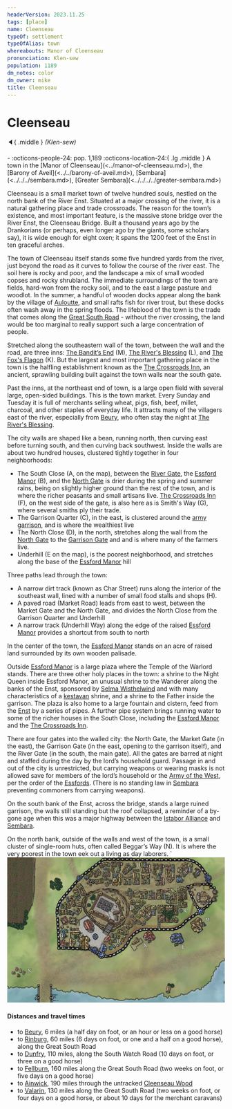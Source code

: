 ```yaml
---
headerVersion: 2023.11.25
tags: [place]
name: Cleenseau
typeOf: settlement
typeOfAlias: town
whereabouts: Manor of Cleenseau
pronunciation: Klen-sew
population: 1189
dm_notes: color
dm_owner: mike
title: Cleenseau
---
```

# Cleenseau
:speaker:{ .middle } *(Klen-sew)*  
<div class="grid cards ext-narrow-margin ext-one-column" markdown>
-  
    :octicons-people-24: pop. 1,189  
    :octicons-location-24:{ .lg .middle } A town in the [Manor of Cleenseau](<../manor-of-cleenseau.md>), the [Barony of Aveil](<../../barony-of-aveil.md>), [Sembara](<../../../sembara.md>), [Greater Sembara](<../../../../greater-sembara.md>)  
</div>




Cleenseau is a small market town of twelve hundred souls, nestled on the north bank of the River Enst. Situated at a major crossing of the river, it is a natural gathering place and trade crossroads. The reason for the town’s existence, and most important feature, is the massive stone bridge over the River Enst, the Cleenseau Bridge. Built a thousand years ago by the Drankorians (or perhaps, even longer ago by the giants, some scholars say), it is wide enough for eight oxen; it spans the 1200 feet of the Enst in ten graceful arches.

The town of Cleenseau itself stands some five hundred yards from the river, just beyond the road as it curves to follow the course of the river east. The soil here is rocky and poor, and the landscape a mix of small wooded copses and rocky shrubland. The immediate surroundings of the town are fields, hard-won from the rocky soil, and to the east a large pasture and woodlot. In the summer, a handful of wooden docks appear along the bank by the village of [Auloutte](<../auloutte.md>), and small rafts fish for river trout, but these docks often wash away in the spring floods. The lifeblood of the town is the trade that comes along the [Great South Road](<../../../../roads/great-south-road.md>) - without the river crossing, the land would be too marginal to really support such a large concentration of people.  

Stretched along the southeastern wall of the town, between the wall and the road, are three inns: [The Bandit’s End](<./the-bandits-end.md>) (M),  [The River's Blessing](<./the-river-s-blessing.md>) (L),  and [The Fox's Flagon](<./the-fox-s-flagon.md>) (K). But the largest and most important gathering place in the town is the halfling establishment known as the  [The Crossroads Inn](<./the-crossroads-inn.md>), an ancient, sprawling building built against the town walls near the south gate. 

Past the inns, at the northeast end of town, is a large open field with several large, open-sided buildings. This is the town market. Every Sunday and Tuesday it is full of merchants selling wheat, pigs, fish, beef, millet, charcoal, and other staples of everyday life. It attracts many of the villagers east of the river, especially from [Beury](<../beury.md>), who often stay the night at [The River's Blessing](<./the-river-s-blessing.md>).  

The city walls are shaped like a bean, running north, then curving east before turning south, and then curving back southwest. Inside the walls are about two hundred houses, clustered tightly together in four neighborhoods:

* The South Close (A, on the map), between the [River Gate](<./river-gate-of-cleenseau.md>), the [Essford Manor](<./essford-manor.md>) (B), and the [North Gate](<./north-gate-of-cleenseau.md>) is drier during the spring and summer rains, being on slightly higher ground than the rest of the town, and is where the richer peasants and small artisans live. [The Crossroads Inn](<./the-crossroads-inn.md>) (F), on the west side of the gate, is also here as is Smith's Way (G), where several smiths ply their trade.
* The Garrison Quarter (C), in the east, is clustered around the [army garrison](<../../../../../../groups/sembaran-army/army-garrison-of-cleenseau.md>), and is where the wealthiest live
* The North Close (D), in the north, stretches along the wall from the [North Gate](<./north-gate-of-cleenseau.md>) to the [Garrison Gate](<./garrison-gate-of-cleenseau.md>) and and is where many of the farmers live. 
* Underhill (E on the map), is the poorest neighborhood, and stretches along the base of the [Essford Manor](<./essford-manor.md>) hill

Three paths lead through the town:
* A narrow dirt track (known as Char Street) runs along the interior of the southeast wall, lined with a number of small food stalls and shops (H). 
* A paved road (Market Road) leads from east to west, between the Market Gate and the North Gate, and divides the North Close from the Garrison Quarter and Underhill
* A narrow track (Underhill Way) along the edge of the raised [Essford Manor](<./essford-manor.md>) provides a shortcut from south to north

In the center of the town, the [Essford Manor](<./essford-manor.md>) stands on an acre of raised land surrounded by its own wooden palisade.

Outside [Essford Manor](<./essford-manor.md>) is a large plaza where the Temple of the Warlord stands. There are three other holy places in the town: a shrine to the Night Queen inside Essford Manor, an unusual shrine to the Wanderer along the banks of the Enst, sponsored by [Selma Wisthelwind](<../../../../../../people/sembarans/selma-wisthelwind.md>) and with many characteristics of a [kestavan](<../../../../../../gods-and-religions/religions/northern-folk-religions/kestavo.md>) shrine, and a shrine to the Father inside the garrison. The plaza is also home to a large fountain and cistern, feed from the [Enst](<../../../../rivers/wistel-enst-watershed/enst.md>) by a series of pipes. A further pipe system brings running water to some of the richer houses in the South Close, including the [Essford Manor](<./essford-manor.md>) and the [The Crossroads Inn](<./the-crossroads-inn.md>). 

There are four gates into the walled city: the North Gate, the Market Gate (in the east), the Garrison Gate (in the east, opening to the garrison  itself), and the River Gate (in the south, the main gate). All the gates are barred at night and staffed during the day by the lord’s household guard. Passage in and out of the city is unrestricted, but carrying weapons or wearing masks is not allowed save for members of the lord’s household or the [Army of the West](<../../../../../../groups/sembaran-army/army-of-the-west.md>), per the order of the [Essfords](<../../../../../../groups/sembaran-noble-houses/essfords.md>). (There is no standing law in [Sembara](<../../../sembara.md>) preventing commoners from carrying weapons).

On the south bank of the Enst, across the bridge, stands a large ruined garrison, the walls still standing but the roof collapsed, a reminder of a by-gone age when this was a major highway between the [Istabor Alliance](<../../../../../../history/istabor-alliance.md>) and [Sembara](<../../../sembara.md>). 

On the north bank, outside of the walls and west of the town, is a small cluster of single-room huts, often called Beggar’s Way (N). It is where the very poorest in the town eek out a living as day laborers.
`
![Cleenseau Town Map](../../../../../../assets/cleenseau-town-map.jpg)



#### Distances and travel times
* to [Beury](<../beury.md>), 6 miles (a half day on foot, or an hour or less on a good horse)
* to [Rinburg](<../../rinburg.md>), 60 miles (6 days on foot, or one and a half on a good horse), along the Great South Road
* to [Dunfry](<../../../western-marches/dunfry.md>), 110 miles, along the South Watch Road (10 days on foot, or three on a good horse)
* to [Fellburn](<../../../heartlands/fellburn.md>), 160 miles along the Great South Road (two weeks on foot, or five days on a good horse)
* to [Ainwick](<../../../barony-of-ainwick/ainwick.md>), 190 miles through the untracked [Cleenseau Wood](<../cleenseau-wood.md>)
* to [Valarin](<../../../../duchy-of-maseau/valarin.md>), 130 miles along the Great South Road (two weeks on foot, or four days on a good horse, or about 10 days for the merchant caravans)